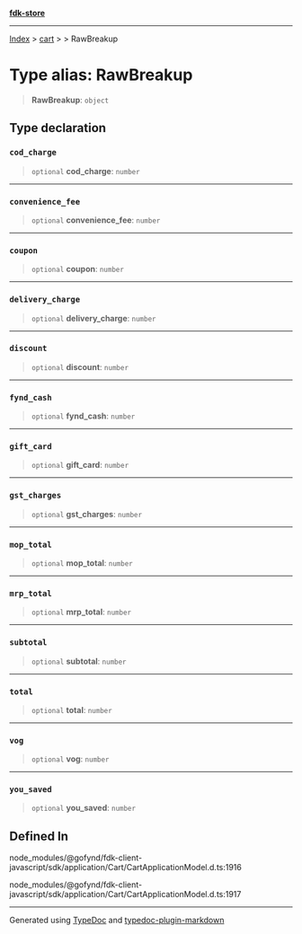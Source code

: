 [**fdk-store**](../../../README.md)
***

[Index](../../../API.md) > [cart](../../README.md) > [<internal>](../README.md) > RawBreakup

# Type alias: RawBreakup

> **RawBreakup**: `object`

## Type declaration

### `cod_charge`

> `optional` **cod\_charge**: `number`

***

### `convenience_fee`

> `optional` **convenience\_fee**: `number`

***

### `coupon`

> `optional` **coupon**: `number`

***

### `delivery_charge`

> `optional` **delivery\_charge**: `number`

***

### `discount`

> `optional` **discount**: `number`

***

### `fynd_cash`

> `optional` **fynd\_cash**: `number`

***

### `gift_card`

> `optional` **gift\_card**: `number`

***

### `gst_charges`

> `optional` **gst\_charges**: `number`

***

### `mop_total`

> `optional` **mop\_total**: `number`

***

### `mrp_total`

> `optional` **mrp\_total**: `number`

***

### `subtotal`

> `optional` **subtotal**: `number`

***

### `total`

> `optional` **total**: `number`

***

### `vog`

> `optional` **vog**: `number`

***

### `you_saved`

> `optional` **you\_saved**: `number`

## Defined In

node\_modules/@gofynd/fdk-client-javascript/sdk/application/Cart/CartApplicationModel.d.ts:1916

node\_modules/@gofynd/fdk-client-javascript/sdk/application/Cart/CartApplicationModel.d.ts:1917

***
Generated using [TypeDoc](https://typedoc.org/) and [typedoc-plugin-markdown](https://www.npmjs.com/package/typedoc-plugin-markdown)
